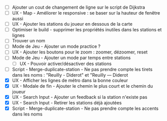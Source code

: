 - [ ] Ajouter un cout de changement de ligne sur le script de Dijkstra
- [ ] UX - Map - Améliorer le responsive : se baser sur la hauteur de fenêtre aussi
- [ ] UX - Ajouter les stations du joueur en dessous de la carte
- [ ] Optimiser le build - supprimer les propriétés inutiles dans les stations et lignes
- [ ] Trouver un nom
- [ ] Mode de Jeu - Ajouter un mode practice ?
- [ ] UX - Ajouter les boutons pour le zoom : zoomer, dézoomer, reset
- [ ] Mode de Jeu - Ajouter un mode par temps entre stations
  - [ ] UX - Pouvoir activer/désactiver des stations
- [ ] Script - Merge-duplicate-station - Ne pas prendre compte les tirets dans les noms : "Reuilly - Diderot" et "Reuilly — Diderot
- [X] UX - Afficher les lignes de métro dans la bonne couleur
- [x] UX - Modale de fin - Ajouter le chemin le plus court et le chemin du joueur
- [x] UX - Search Input - Ajouter un feedback si la station n'existe pas
- [x] UX - Search Input - Retirer les stations déjà ajoutées
- [x] Script - Merge-duplicate-station - Ne pas prendre compte les accents dans les noms
